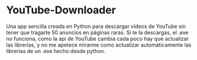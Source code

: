 # YouTube-Downloader
Una app sencilla creada en Python para descargar vídeos de YouTube sin tener que tragarte 50 anuncios en páginas raras.
Si te la descargas, el .exe no funciona, como la api de YouTube cambia cada poco hay que actualizar las librerías, y no me apetece mirarme como actualizar automáticamente las librerias de un .exe hecho desde python.

